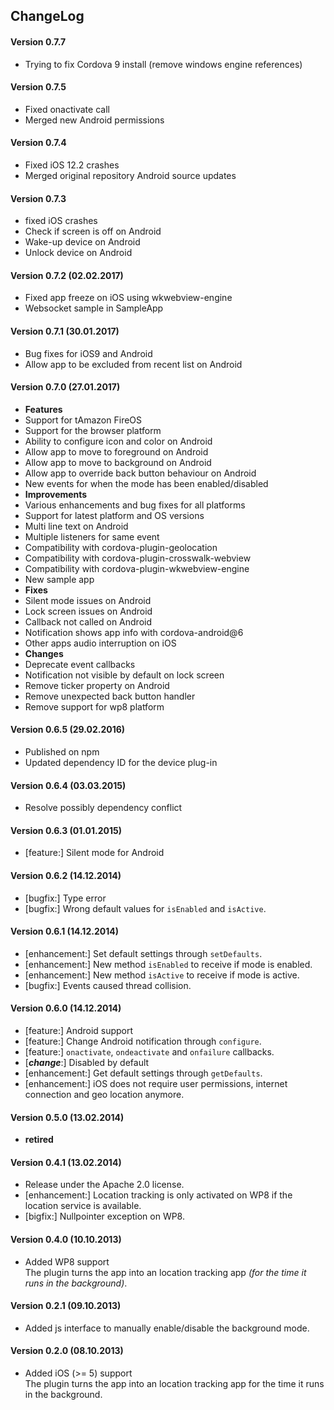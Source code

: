 ## ChangeLog

#### Version 0.7.7

- Trying to fix Cordova 9 install (remove windows engine references)

#### Version 0.7.5

- Fixed onactivate call
- Merged new Android permissions

#### Version 0.7.4

- Fixed iOS 12.2 crashes
- Merged original repository Android source updates

#### Version 0.7.3

- fixed iOS crashes
- Check if screen is off on Android
- Wake-up device on Android
- Unlock device on Android

#### Version 0.7.2 (02.02.2017)

- Fixed app freeze on iOS using wkwebview-engine
- Websocket sample in SampleApp

#### Version 0.7.1 (30.01.2017)

- Bug fixes for iOS9 and Android
- Allow app to be excluded from recent list on Android

#### Version 0.7.0 (27.01.2017)

- **Features**
- Support for tAmazon FireOS
- Support for the browser platform
- Ability to configure icon and color on Android
- Allow app to move to foreground on Android
- Allow app to move to background on Android
- Allow app to override back button behaviour on Android
- New events for when the mode has been enabled/disabled
- **Improvements**
- Various enhancements and bug fixes for all platforms
- Support for latest platform and OS versions
- Multi line text on Android
- Multiple listeners for same event
- Compatibility with cordova-plugin-geolocation
- Compatibility with cordova-plugin-crosswalk-webview
- Compatibility with cordova-plugin-wkwebview-engine
- New sample app
- **Fixes**
- Silent mode issues on Android
- Lock screen issues on Android
- Callback not called on Android
- Notification shows app info with cordova-android@6
- Other apps audio interruption on iOS
- **Changes**
- Deprecate event callbacks
- Notification not visible by default on lock screen
- Remove ticker property on Android
- Remove unexpected back button handler
- Remove support for wp8 platform

#### Version 0.6.5 (29.02.2016)

- Published on npm
- Updated dependency ID for the device plug-in

#### Version 0.6.4 (03.03.2015)

- Resolve possibly dependency conflict

#### Version 0.6.3 (01.01.2015)

- [feature:] Silent mode for Android

#### Version 0.6.2 (14.12.2014)

- [bugfix:] Type error
- [bugfix:] Wrong default values for `isEnabled` and `isActive`.

#### Version 0.6.1 (14.12.2014)

- [enhancement:] Set default settings through `setDefaults`.
- [enhancement:] New method `isEnabled` to receive if mode is enabled.
- [enhancement:] New method `isActive` to receive if mode is active.
- [bugfix:] Events caused thread collision.

#### Version 0.6.0 (14.12.2014)

- [feature:] Android support
- [feature:] Change Android notification through `configure`.
- [feature:] `onactivate`, `ondeactivate` and `onfailure` callbacks.
- [___change___:] Disabled by default
- [enhancement:] Get default settings through `getDefaults`.
- [enhancement:] iOS does not require user permissions, internet connection and geo location anymore.

#### Version 0.5.0 (13.02.2014)

- **retired**

#### Version 0.4.1 (13.02.2014)

- Release under the Apache 2.0 license.
- [enhancement:] Location tracking is only activated on WP8 if the location service is available.
- [bigfix:] Nullpointer exception on WP8.

#### Version 0.4.0 (10.10.2013)

- Added WP8 support<br>
  The plugin turns the app into an location tracking app _(for the time it runs in the background)_.

#### Version 0.2.1 (09.10.2013)

- Added js interface to manually enable/disable the background mode.

#### Version 0.2.0 (08.10.2013)

- Added iOS (>= 5) support<br>
  The plugin turns the app into an location tracking app for the time it runs in the background.
